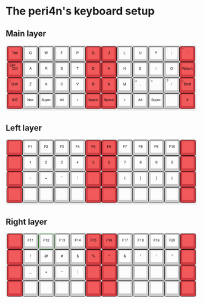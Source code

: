 # The peri4n's keyboard setup

## Main layer

![main layer][main]

## Left layer

![left layer][left]

## Right layer

![right layer][right]

[main]: ./layer1.png "Main Layer"
[left]: ./layer_left.png "Left Layer"
[right]: ./layer_right.png "Right Layer"

